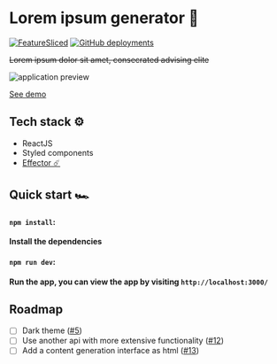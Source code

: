 # Lorem ipsum generator 🐠

<!-- Badges -->

[![FeatureSliced](https://img.shields.io/badge/Powered%20by-%F0%9F%8D%B0%20Feature%20Sliced-%235c9cb5)](https://feature-sliced.design/)
[![GitHub deployments](https://img.shields.io/github/deployments/yesnoruly/loripsum-generator/Production?label=vercel&logo=vercel)](https://github.com/yesnoruly/loripsum-generator/deployments/activity_log?environment=Production)

~~Lorem ipsum dolor sit amet, consecrated advising elite~~

![application preview](https://user-images.githubusercontent.com/64963734/141689810-545f5bcc-d55f-4166-ba30-a8e6cd0eeaf2.gif)

[See demo](https://loripsum-generator.vercel.app)

## Tech stack ⚙️

- ReactJS
- Styled components
- [Effector ☄️](https://effector.dev)

## Quick start 🏎️

#### `npm install`:

**Install the dependencies**

#### `npm run dev`:

**Run the app, you can view the app by visiting `http://localhost:3000/`**

## Roadmap

- [ ] Dark theme ([#5](https://github.com/yesnoruly/loripsum-generator/issues/5))
- [ ] Use another api with more extensive
  functionality ([#12](https://github.com/yesnoruly/loripsum-generator/issues/12))
- [ ] Add a content generation interface as html ([#13](https://github.com/yesnoruly/loripsum-generator/issues/13))
